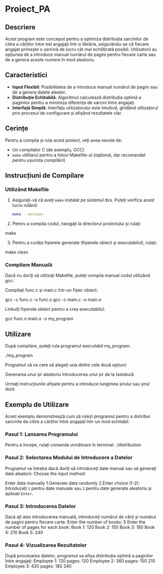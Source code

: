 # Proiect_PA

## Descriere
Acest program este conceput pentru a optimiza distribuția sarcinilor de citire a cărților între trei angajați într-o librărie, asigurându-se că fiecare angajat primește o sarcină de lucru cât mai echilibrată posibil. Utilizatorii au opțiunea de a introduce manual numărul de pagini pentru fiecare carte sau de a genera aceste numere în mod aleatoriu.

## Caracteristici
- **Input Flexibil**: Posibilitatea de a introduce manual numărul de pagini sau de a genera datele aleator.
- **Distribuție Echitabilă**: Algoritmul calculează distribuția optimă a paginilor pentru a minimiza diferența de sarcini între angajați.
- **Interfață Simplă**: Interfața utilizatorului este intuitivă, ghidând utilizatorul prin procesul de configurare și afișând rezultatele clar.

## Cerințe

Pentru a compila și rula acest proiect, veți avea nevoie de:

- Un compilator C (de exemplu, GCC)
- `make` utilitarul pentru a folosi Makefile-ul (opțional, dar recomandat pentru ușurința compilării)

## Instrucțiuni de Compilare

### Utilizând Makefile

1. Asigurați-vă că aveți `make` instalat pe sistemul dvs. Puteți verifica acest lucru rulând:
   ```sh
   make --version

2. Pentru a compila codul, navigați la directorul proiectului și rulați:

make

3. Pentru a curăța fișierele generate (fișierele obiect și executabilul), rulați:
   
make clean

### Compilare Manuală

Dacă nu doriți să utilizați Makefile, puteți compila manual codul utilizând gcc:

Compilați func.c și main.c într-un fișier obiect:

gcc -c func.c -o func.o
gcc -c main.c -o main.o

Linkuiți fișierele obiect pentru a crea executabilul:

gcc func.o main.o -o my_program

## Utilizare

După compilare, puteți rula programul executabil my_program:

./my_program

Programul vă va cere să alegeți una dintre cele două opțiuni:

Generarea unui șir aleatoriu
Introducerea unui șir de la tastatură

Urmați instrucțiunile afișate pentru a introduce lungimea șirului sau șirul dorit.
## Exemplu de Utilizare

Acest exemplu demonstrează cum să rulezi programul pentru a distribui sarcinile de citire a cărților între angajați într-un mod echitabil.

### Pasul 1: Lansarea Programului
Pentru a începe, rulați comanda următoare în terminal:
./distribution

### Pasul 2: Selectarea Modului de Introducere a Datelor
Programul va întreba dacă doriți să introduceți date manual sau să generați date aleatorii:
Choose the input method:

Enter data manually
1.Generate data randomly
2.Enter choice (1-2):
Introduceți `1` pentru date manuale sau `2` pentru date generate aleatoriu și apăsați `Enter`.

### Pasul 3: Introducerea Datelor
Dacă ați ales introducerea manuală, introduceți numărul de cărți și numărul de pagini pentru fiecare carte:
Enter the number of books: 5
Enter the number of pages for each book:
Book 1: 120
Book 2: 150
Book 3: 180
Book 4: 210
Book 5: 240

### Pasul 4: Vizualizarea Rezultatelor
După procesarea datelor, programul va afișa distribuția optimă a paginilor între angajați:
Employee 1: 120 pages: 120
Employee 2: 360 pages: 150 210
Employee 3: 420 pages: 180 240


